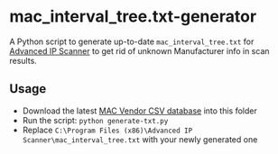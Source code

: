 # mac_interval_tree.txt-generator
A Python script to generate up-to-date `mac_interval_tree.txt` for [Advanced IP Scanner](https://www.advanced-ip-scanner.com/) to get rid of unknown Manufacturer info in scan results.

## Usage
  - Download the latest [MAC Vendor CSV database](https://maclookup.app/downloads/csv-database) into this folder
  - Run the script: `python generate-txt.py`
  - Replace `C:\Program Files (x86)\Advanced IP Scanner\mac_interval_tree.txt` with your newly generated one

